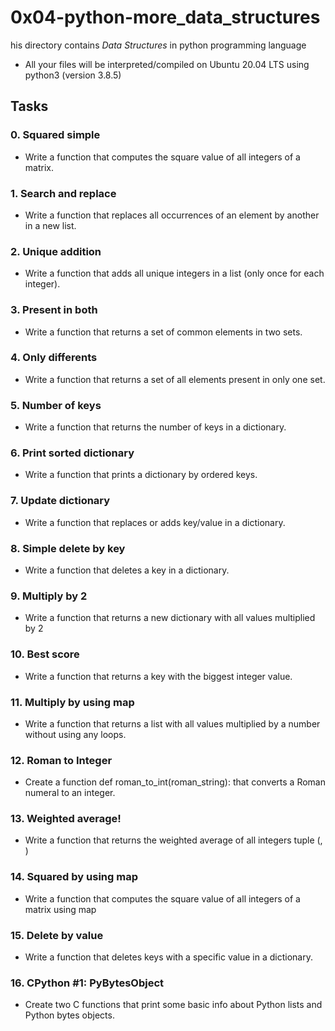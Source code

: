 # 0x04-python-more_data_structures
his directory contains *Data Structures* in  python programming language
- All your files will be interpreted/compiled on Ubuntu 20.04 LTS using python3 (version 3.8.5)

## Tasks
### 0. Squared simple
- Write a function that computes the square value of all integers of a matrix.

### 1. Search and replace
- Write a function that replaces all occurrences of an element by another in a new list.

### 2. Unique addition
- Write a function that adds all unique integers in a list (only once for each integer).

### 3. Present in both
- Write a function that returns a set of common elements in two sets.

### 4. Only differents
- Write a function that returns a set of all elements present in only one set.

### 5. Number of keys
- Write a function that returns the number of keys in a dictionary.

### 6. Print sorted dictionary
- Write a function that prints a dictionary by ordered keys.

### 7. Update dictionary
- Write a function that replaces or adds key/value in a dictionary.

### 8. Simple delete by key
- Write a function that deletes a key in a dictionary.

### 9. Multiply by 2
- Write a function that returns a new dictionary with all values multiplied by 2

### 10. Best score
- Write a function that returns a key with the biggest integer value.

### 11. Multiply by using map
- Write a function that returns a list with all values multiplied by a number without using any loops.

### 12. Roman to Integer
- Create a function def roman_to_int(roman_string): that converts a Roman numeral to an integer.

### 13. Weighted average!
- Write a function that returns the weighted average of all integers tuple (<score>, <weight>)

### 14. Squared by using map
- Write a function that computes the square value of all integers of a matrix using map

### 15. Delete by value
- Write a function that deletes keys with a specific value in a dictionary.

### 16. CPython #1: PyBytesObject
- Create two C functions that print some basic info about Python lists and Python bytes objects.
